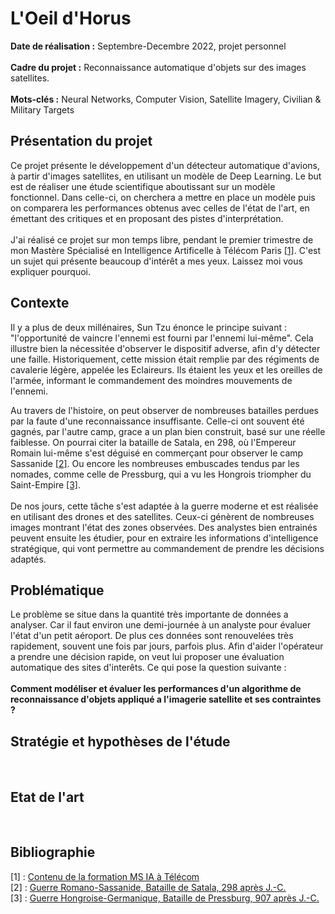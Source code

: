 # L'Oeil d'Horus

**Date de réalisation :** Septembre-Decembre 2022, projet personnel
<br> <br>
**Cadre du projet :** Reconnaissance automatique d'objets sur des images satellites.
<br> <br>
**Mots-clés :** Neural Networks, Computer Vision, Satellite Imagery, Civilian & Military Targets
<br>
## Présentation du projet
Ce projet présente le développement d'un détecteur automatique d'avions, à partir d'images satellites, en utilisant un modèle de Deep Learning.
Le but est de réaliser une étude scientifique aboutissant sur un modèle fonctionnel.
Dans celle-ci, on cherchera a mettre en place un modèle puis on comparera les performances obtenus avec celles de l'état de l'art, en émettant des critiques et en proposant des pistes d'interprétation.
<br><br>
J'ai réalisé ce projet sur mon temps libre, pendant le premier trimestre de mon Mastère Spécialisé en Intelligence Artificelle à Télécom Paris [[1]](#ref1).
C'est un sujet qui présente beaucoup d'intérêt a mes yeux. Laissez moi vous expliquer pourquoi. 
<br>
## Contexte
Il y a plus de deux millénaires, Sun Tzu énonce le principe suivant : "l'opportunité de vaincre l'ennemi est fourni par l'ennemi lui-même".
Cela illustre bien la nécessitée d'observer le dispositif adverse, afin d'y détecter une faille.
Historiquement, cette mission était remplie par des régiments de cavalerie légère, appelée les Eclaireurs.
Ils étaient les yeux et les oreilles de l'armée, informant le commandement des moindres mouvements de l'ennemi.  

Au travers de l'histoire, on peut observer de nombreuses batailles perdues par la faute d'une reconnaissance insuffisante. Celle-ci ont souvent été gagnés, par l'autre camp, grace a un plan bien construit, basé sur une réelle faiblesse. On pourrai citer la bataille de Satala, en 298, où l'Empereur Romain lui-même s'est déguisé en commerçant pour observer le camp Sassanide [[2]](#ref2). Ou encore les nombreuses embuscades tendus par les nomades, comme celle de Pressburg, qui a vu les Hongrois triompher du Saint-Empire [[3]](#ref3).
<br>
<br>
De nos jours, cette tâche s'est adaptée à la guerre moderne et est réalisée en utilisant des drones et des satellites.
Ceux-ci génèrent de nombreuses images montrant l'état des zones observées. Des analystes bien entrainés peuvent ensuite les étudier, pour en extraire les informations d'intelligence stratégique, qui vont permettre au commandement de prendre les décisions adaptés.
<br>
## Problématique
Le problème se situe dans la quantité très importante de données a analyser. Car il faut environ une demi-journée à un analyste pour évaluer l'état d'un petit aéroport. De plus ces données sont renouvelées très rapidement, souvent une fois par jours, parfois plus.
Afin d'aider l'opérateur a prendre une décision rapide, on veut lui proposer une évaluation automatique des sites d'interêts.
Ce qui pose la question suivante : 
<br> <br>
**Comment modéliser et évaluer les performances d'un algorithme de reconnaissance d'objets appliqué a l'imagerie satellite et ses contraintes ?**
<br>
## Stratégie et hypothèses de l'étude
<br>

## Etat de l'art 
<br>


## Bibliographie 

<a name="ref1">[1]</a> : [Contenu de la formation MS IA à Télécom](https://www.telecom-paris.fr/fr/masteres-specialises/formation-intelligence-artificielle)  
<a name="ref2">[2]</a> : [Guerre Romano-Sassanide, Bataille de Satala, 298 après J.-C.](https://www.youtube.com/watch?v=T2571JUYAlI)  
<a name="ref3">[3]</a> : [Guerre Hongroise-Germanique, Bataille de Pressburg, 907 après J.-C.](https://www.youtube.com/watch?v=VHUSCs4Nacg)

